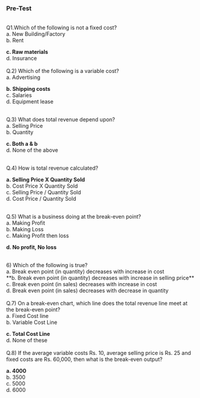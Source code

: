 ### Pre-Test 
<br>
Q1.Which of the following is not a fixed cost?<br>
a. New Building/Factory<br>
b. Rent<br>

**c. Raw materials** <br>
d. Insurance<br>
<br>
Q.2) Which of the following is a variable cost?<br>
a. Advertising<br>

**b. Shipping costs**<br>
c. Salaries<br>
d. Equipment lease<br>

<br>
Q.3) What does total revenue depend upon?<br>
a. Selling Price<br>
b. Quantity<br>

**c. Both a & b**<br>
d. None of the above<br>

<br>
Q.4) How is total revenue calculated?<br>

**a. Selling Price X Quantity Sold**<br>
b. Cost Price X Quantity Sold<br>
c. Selling Price / Quantity Sold<br>
d. Cost Price / Quantity Sold<br>

<br>
Q.5) What is a business doing at the break-even point?<br>
a. Making Profit<br>
b. Making Loss<br>
c. Making Profit then loss<br>

**d. No profit, No loss**<br>

<br>      
6) Which of the following is true?<br>
a. Break even point (in quantity) decreases with increase in cost<br>
**b. Break even point (in quantity) decreases with increase in selling price**<br>
c. Break even point (in sales) decreases with increase in cost<br>
d. Break even point (in sales) decreases with decrease in quantity<br>
<br>
Q.7) On a break-even chart, which line does the total revenue line meet at the break-even point?<br>
a. Fixed Cost line<br>
b. Variable Cost Line<br>

**c. Total Cost Line**<br>
d. None of these<br>
<br>
Q.8) If the average variable costs Rs. 10, average selling price is Rs. 25 and fixed costs are Rs. 60,000, then what is the break-even output?<br>

**a. 4000**<br>
b. 3500<br>
c. 5000<br>
d. 6000<br>


